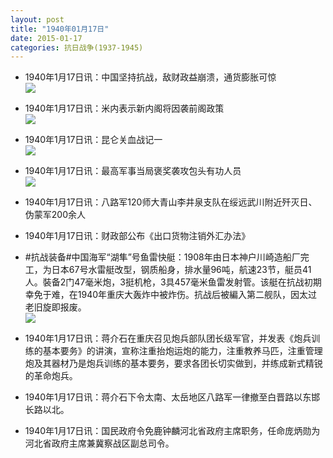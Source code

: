 ```yaml
---
layout: post
title: "1940年01月17日"
date: 2015-01-17
categories: 抗日战争(1937-1945)
---
```


<meta name="referrer" content="no-referrer" />

- 1940年1月17日讯：中国坚持抗战，敌财政益崩溃，通货膨胀可惊 <br/><img src="https://ww4.sinaimg.cn/large/aca367d8jw1eocvzx5lxvj206y0qvq6l.jpg" />

- 1940年1月17日讯：米内表示新内阁将因袭前阁政策 <br/><img src="https://ww4.sinaimg.cn/large/aca367d8jw1eocu9c0srqj20me0cl41d.jpg" />

- 1940年1月17日讯：昆仑关血战记一 <br/><img src="https://ww4.sinaimg.cn/large/aca367d8jw1eocsk2mq58j20gr11hwor.jpg" />

- 1940年1月17日讯：最高军事当局褒奖袭攻包头有功人员 <br/><img src="https://ww2.sinaimg.cn/large/aca367d8jw1eoclm3h33sj20bz093ab2.jpg" />

- 1940年1月17日讯：八路军120师大青山李井泉支队在绥远武川附近歼灭日、伪蒙军200余人 

- 1940年1月17日讯：财政部公布《出口货物注销外汇办法》 

- #抗战装备#中国海军“湖隼”号鱼雷快艇：1908年由日本神户川崎造船厂完工，为日本67号水雷艇改型，钢质船身，排水量96吨，航速23节，艇员41人。裝备2门47毫米炮，3挺机枪，3具457毫米鱼雷发射管。该艇在抗战初期幸免于难，在1940年重庆大轰炸中被炸伤。抗战后被編入第二舰队，因太过老旧旋即报废。  <br/><img src="https://ww4.sinaimg.cn/large/aca367d8jw1eocacbzowwj20b404mt91.jpg" />

- 1940年1月17日讯：蒋介石在重庆召见炮兵部队团长级军官，并发表《炮兵训练的基本要务》的讲演，宣称注重抬炮运炮的能力，注重教养马匹，注重管理炮及其器材乃是炮兵训练的基本要务，要求各团长切实做到，并练成新式精锐的革命炮兵。 

- 1940年1月17日讯：蒋介石下令太南、太岳地区八路军一律撤至白晋路以东邯长路以北。 

- 1940年1月17日讯：国民政府令免鹿钟麟河北省政府主席职务，任命庞炳勋为河北省政府主席兼冀察战区副总司令。 

